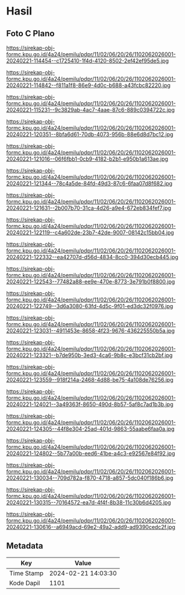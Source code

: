 # Hasil

## Foto C Plano

https://sirekap-obj-formc.kpu.go.id/4a24/pemilu/pdpr/11/02/06/20/26/1102062026001-20240221-114454--c1725410-1f4d-4120-8502-2ef42ef95de5.jpg

https://sirekap-obj-formc.kpu.go.id/4a24/pemilu/pdpr/11/02/06/20/26/1102062026001-20240221-114842--f811a1f8-86e9-4d0c-b688-a43fcbc82220.jpg

https://sirekap-obj-formc.kpu.go.id/4a24/pemilu/pdpr/11/02/06/20/26/1102062026001-20240221-115231--9c3829ab-4ac7-4aae-87c6-889c0394722c.jpg

https://sirekap-obj-formc.kpu.go.id/4a24/pemilu/pdpr/11/02/06/20/26/1102062026001-20240221-120351--8bfa6d61-70db-4073-956b-88e6d8d7bc12.jpg

https://sirekap-obj-formc.kpu.go.id/4a24/pemilu/pdpr/11/02/06/20/26/1102062026001-20240221-121016--06f6fbb1-0cb9-4182-b2b1-e950b1a613ae.jpg

https://sirekap-obj-formc.kpu.go.id/4a24/pemilu/pdpr/11/02/06/20/26/1102062026001-20240221-121344--78c4a5de-84fd-49d3-87c6-6faa07d8f682.jpg

https://sirekap-obj-formc.kpu.go.id/4a24/pemilu/pdpr/11/02/06/20/26/1102062026001-20240221-121631--2b007b70-31ca-4d26-a9e4-672eb834fef7.jpg

https://sirekap-obj-formc.kpu.go.id/4a24/pemilu/pdpr/11/02/06/20/26/1102062026001-20240221-122119--c4a602de-23b7-42de-9007-08142c15bb04.jpg

https://sirekap-obj-formc.kpu.go.id/4a24/pemilu/pdpr/11/02/06/20/26/1102062026001-20240221-122332--ea42707d-d56d-4834-8cc0-394d30ecb445.jpg

https://sirekap-obj-formc.kpu.go.id/4a24/pemilu/pdpr/11/02/06/20/26/1102062026001-20240221-122543--77482a88-ee9e-470e-8773-3e791b0f8800.jpg

https://sirekap-obj-formc.kpu.go.id/4a24/pemilu/pdpr/11/02/06/20/26/1102062026001-20240221-122749--3d6a3080-63fd-4d5c-9f01-ed3dc32f0976.jpg

https://sirekap-obj-formc.kpu.go.id/4a24/pemilu/pdpr/11/02/06/20/26/1102062026001-20240221-123031--4911453e-8658-4f23-9676-436225550b5a.jpg

https://sirekap-obj-formc.kpu.go.id/4a24/pemilu/pdpr/11/02/06/20/26/1102062026001-20240221-123321--b7de950b-3ed3-4ca6-9b8c-e3bcf31cb2bf.jpg

https://sirekap-obj-formc.kpu.go.id/4a24/pemilu/pdpr/11/02/06/20/26/1102062026001-20240221-123559--918f214a-2468-4d88-be75-4a108de76256.jpg

https://sirekap-obj-formc.kpu.go.id/4a24/pemilu/pdpr/11/02/06/20/26/1102062026001-20240221-124021--3a49363f-8650-490d-8b57-5af8c7ad1b3b.jpg

https://sirekap-obj-formc.kpu.go.id/4a24/pemilu/pdpr/11/02/06/20/26/1102062026001-20240221-124305--44f8e304-25ad-401d-9863-55aabe6faa0a.jpg

https://sirekap-obj-formc.kpu.go.id/4a24/pemilu/pdpr/11/02/06/20/26/1102062026001-20240221-124802--5b77a00b-eed6-41be-a4c3-e92567e84f92.jpg

https://sirekap-obj-formc.kpu.go.id/4a24/pemilu/pdpr/11/02/06/20/26/1102062026001-20240221-130034--709d782a-f870-4718-a857-5dc040f186b6.jpg

https://sirekap-obj-formc.kpu.go.id/4a24/pemilu/pdpr/11/02/06/20/26/1102062026001-20240221-130315--70164572-ea7d-4f4f-8b38-11c30b6d4205.jpg

https://sirekap-obj-formc.kpu.go.id/4a24/pemilu/pdpr/11/02/06/20/26/1102062026001-20240221-130616--a6949acd-69e2-49a2-add9-ad9390cedc2f.jpg


## Metadata

| Key        | Value               |
| ---------- | ------------------- |
| Time Stamp | 2024-02-21 14:03:30 |
| Kode Dapil | 1101                |




